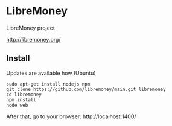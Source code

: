 LibreMoney
==========

LibreMoney project

<http://libremoney.org/>


Install
-------

Updates are available how (Ubuntu)

	sudo apt-get install nodejs npm
	git clone https://github.com/libremoney/main.git libremoney
	cd libremoney
	npm install
	node web

After that, go to your browser: http://localhost:1400/
